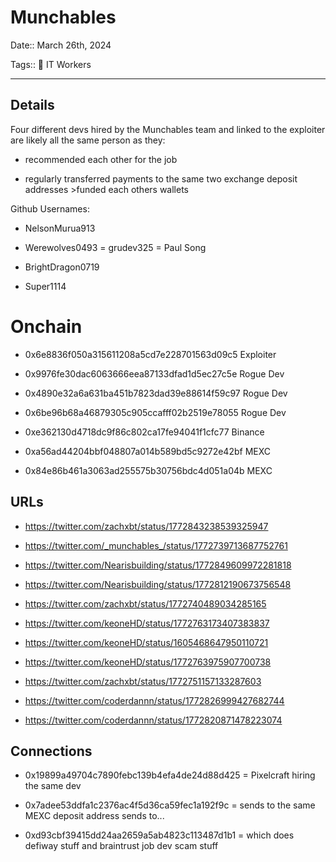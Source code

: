 # Munchables

Date:: March 26th, 2024

Tags:: 💼 IT Workers

---


## Details

Four different devs hired by the Munchables team and linked to the exploiter are likely all the same person as they:

- recommended each other for the job

- regularly transferred payments to the same two exchange deposit addresses >funded each others wallets

Github Usernames:

- NelsonMurua913

- Werewolves0493 = grudev325 = Paul Song

- BrightDragon0719

- Super1114


# Onchain

- 0x6e8836f050a315611208a5cd7e228701563d09c5 Exploiter

- 0x9976fe30dac6063666eea87133dfad1d5ec27c5e Rogue Dev

- 0x4890e32a6a631ba451b7823dad39e88614f59c97 Rogue Dev

- 0x6be96b68a46879305c905ccafff02b2519e78055 Rogue Dev

- 0xe362130d4718dc9f86c802ca17fe94041f1cfc77 Binance

- 0xa56ad44204bbf048807a014b589bd5c9272e42bf MEXC

- 0x84e86b461a3063ad255575b30756bdc4d051a04b MEXC



## URLs

- https://twitter.com/zachxbt/status/1772843238539325947

- https://twitter.com/_munchables_/status/1772739713687752761

- https://twitter.com/Nearisbuilding/status/1772849609972281818

- https://twitter.com/Nearisbuilding/status/1772812190673756548

- https://twitter.com/zachxbt/status/1772740489034285165

- https://twitter.com/keoneHD/status/1772763173407383837

- https://twitter.com/keoneHD/status/1605468647950110721

- https://twitter.com/keoneHD/status/1772763975907700738

- https://twitter.com/zachxbt/status/1772751157133287603

- https://twitter.com/coderdannn/status/1772826999427682744

- https://twitter.com/coderdannn/status/1772820871478223074



## Connections

- 0x19899a49704c7890febc139b4efa4de24d88d425 = Pixelcraft hiring the same dev

- 0x7adee53ddfa1c2376ac4f5d36ca59fec1a192f9c = sends to the same MEXC deposit address sends to...

- 0xd93cbf39415dd24aa2659a5ab4823c113487d1b1 = which does defiway stuff and braintrust job dev scam stuff
